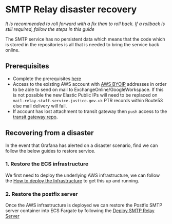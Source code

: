 # SMTP Relay disaster recovery

*It is recommended to roll forward with a fix than to roll back. If a rollback is still required, follow the steps in this guide*

The SMTP service has no persistent data which means that the code which is stored in the repositories is all that is needed to bring the service back online.

## Prerequisites

- Complete the prerequisites [here](https://github.com/ministryofjustice/staff-infrastructure-smtp-relay-server#prerequisites)
- Access to the existing AWS account with [AWS BYOIP](https://docs.aws.amazon.com/AWSEC2/latest/UserGuide/ec2-byoip.html) addresses in order to be able to send on mail to ExchangeOnline/GoogleWorkspace. If this is not possible the new Elastic Public IPs will need to be replaced on `mail-relay.staff.service.justice.gov.uk` PTR records within Route53 else mail delivery will fail.
- If account has lost attachment to transit gateway then `push` access to the [transit gateway repo](https://github.com/ministryofjustice/deployment-tgw).

## Recovering from a disaster
In the event that Grafana has alerted on a disaster scenario, find we can follow the below guides to restore service.

### 1. Restore the ECS infrastructure
We first need to deploy the underlying AWS infrastructure, we can follow the [How to deploy the Infrastructure](https://github.com/ministryofjustice/staff-infrastructure-network-services/blob/main/documentation/how-to-deploy-the-infrastructure.md) to get this up and running.


### 2. Restore the postfix server
Once the AWS infrastructure is deployed we can restore the Postfix SMTP server container into ECS Fargate by following the [Deploy SMTP Relay Server](https://github.com/ministryofjustice/staff-infrastructure-smtp-relay-server)